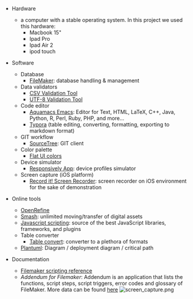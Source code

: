 * Hardware
    - a computer with a stable operating system. In this project we used this hardware:
        - Macbook 15"
        - Ipad Pro
        - Ipad Air 2
        - ipod touch
        
* Software
    * Database
        - [FileMaker](https://www.filemaker.com/): database handling & management
    * Data validators
        - [CSV Validation Tool](https://github.com/digital-preservation/csv-validator)
        - [UTF-8 Validation Tool](https://github.com/digital-preservation/utf8-validator)
    * Code editor
        - [Aquamacs Emacs](http://aquamacs.org/download-release.shtml): Editor for Text, HTML, LaTeX, C++, Java, Python, R, Perl, Ruby, PHP, and more...
        - [Typora](https://typora.io/) (table editing, converting, formatting, exporting to markdown format)
    - GIT workflow
        - [SourceTree](https://www.sourcetreeapp.com/): GIT client
    - Color palette
        - [Flat UI colors](https://flatuicolors.com/)
    - Device simulator
        - [Responsively App](https://github.com/manojVivek/responsively-app): device profiles simulator
    - Screen capture (iOS platform)
        - [Record it! Screen Recorder](https://apps.apple.com/co/app/record-it-screen-recorder/id1245356545): screen recorder on iOS environment for the sake of demonstration

* Online tools
    - [OpenRefine](http://openrefine.org/)
    - [Smash](https://www.fromsmash.com/): unlimited moving/transfer of digital assets
    - [Javascript scripting](https://www.javascripting.com/): source of the best JavaScript libraries, frameworks, and plugins
    - Table converter
        - [Table convert](https://tableconvert.com/): converter to a plethora of formats
    - [Plantuml](http://www.plantuml.com/plantuml/uml/):  Diagram / deployment diagram / critical path
    
* Documentation
     - [Filemaker scripting reference](https://help.claris.com/en/pro-help/content/functions-reference.html)
     - *Addendum for Filemaker*: Addendum is an application that lists the functions, script steps, script triggers, error codes and glossary of FileMaker. More data can be found [here](https://apps.apple.com/es/app/addendum-for-filemaker/id1076169380)
  ![screen_capture.png](https://bitbucket.org/repo/nk7jA86/images/3140685935-626x0w.png)

     
